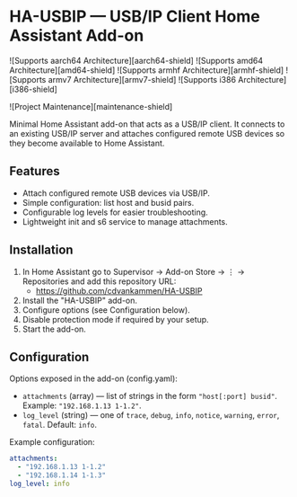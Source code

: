 # HA-USBIP — USB/IP Client Home Assistant Add-on

![Supports aarch64 Architecture][aarch64-shield]
![Supports amd64 Architecture][amd64-shield]
![Supports armhf Architecture][armhf-shield]
![Supports armv7 Architecture][armv7-shield]
![Supports i386 Architecture][i386-shield]

![Project Maintenance][maintenance-shield]

Minimal Home Assistant add-on that acts as a USB/IP client. It connects to an existing USB/IP server and attaches configured remote USB devices so they become available to Home Assistant.

## Features

- Attach configured remote USB devices via USB/IP.
- Simple configuration: list host and busid pairs.
- Configurable log levels for easier troubleshooting.
- Lightweight init and s6 service to manage attachments.

## Installation

1. In Home Assistant go to Supervisor → Add-on Store → ⋮ → Repositories and add this repository URL:
   - https://github.com/cdvankammen/HA-USBIP
2. Install the "HA-USBIP" add-on.
3. Configure options (see Configuration below).
4. Disable protection mode if required by your setup.
5. Start the add-on.

## Configuration

Options exposed in the add-on (config.yaml):

- `attachments` (array) — list of strings in the form `"host[:port] busid"`. Example: `"192.168.1.13 1-1.2"`.
- `log_level` (string) — one of `trace`, `debug`, `info`, `notice`, `warning`, `error`, `fatal`. Default: `info`.

Example configuration:
```yaml
attachments:
  - "192.168.1.13 1-1.2"
  - "192.168.1.14 1-1.3"
log_level: info
